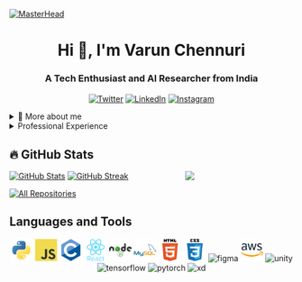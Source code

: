 [![MasterHead](https://t3.ftcdn.net/jpg/03/69/52/94/360_F_369529490_oQGJ7EY4FAshFsJUIXJyosgcsktEq29U.jpg)](https://whitedevil.io)

<h1 align="center">Hi 👋, I'm Varun Chennuri</h1>
<h3 align="center">A Tech Enthusiast and AI Researcher from India</h3>
<p align="center">
<a href="https://twitter.com/varun_chennuri" target="blank"><img align="center" width="32px" src="https://i.imgur.com/OXZM1L6.png" alt="Twitter" /></a>
<a href="https://linkedin.com/in/varun_chennuri" target="blank"><img align="center" width="32px" src="https://i.imgur.com/qiXu7b2.png" alt="LinkedIn" /></a>
<a href="https://instagram.com/varun_chennuri" target="blank"><img align="center" width="32px" src="https://i.imgur.com/OViZO8J.png" alt="Instagram" /></a>
</p>


<div>
<details>
  <summary>🧑 More about me</summary>
  
## About Me

I am a passionate tech enthusiast and AI researcher dedicated to developing innovative AI-based solutions. With expertise in large language models, NLP technologies, and software integration, I aim to push the boundaries of what's possible with AI.

- 🔭 **Current Project**: Working on an ASL to Speech Converter to bridge the communication gap for the hearing impaired.
- 🌱 **Learning**: Diving deep into TensorFlow and PyTorch to enhance my machine learning skills.
- 🤝 **Collaboration**: Looking for collaborators and experts to join me in perfecting the ASL to Speech Converter.
- 📫 **Contact**: Reach me at **varunchennuri1309@gmail.com**

</details>

<div>
<details>
  <summary>Professional Experience</summary>
  
## Professional Experience

### AI Researcher and Product Designer at Genie AI
- **Role**: Developing AI-based business solutions and copilots for various sectors.
- **Key Projects**:
  - **ALBIS**: An advanced AI copilot featuring the latest in large language models, NLP technologies, and integration with various software.
  - **FX Tools**: A suite of tools designed to automate processes in business ecosystems, including Lead Manager FX, Match Maker FX, Scheduler FX, and more.
  - **ESG FX Tools**: Future Experience Tools focused on Environmental, Social, and Governance aspects for property management companies.
  - **Government Surveys Automation**: Automating Canadian government surveys to improve efficiency and accuracy.

### Personal Startup: Checkmatics
- **Founder**: Developing a mobile app that helps users decide on the best products to use by analyzing product ingredients and providing recommendations.
- **Features**:
  - Analyzes user skin through a questionnaire.
  - Recommends alternative products if the searched product is not suitable.
  - Provides purchase recommendations to buy the same product for a cheaper price online.

</details>

## 🔥 GitHub Stats

<img align="right" width="38%" src="https://media.giphy.com/media/qgQUggAC3Pfv687qPC/giphy.gif"/>

  <a href="https://github.com/chennurivarun"><img width="50%" src="https://github-readme-stats.vercel.app/api?username=chennurivarun&show_icons=true&locale=en&layout=compact&theme=radical&title_color=ff3068" alt="GitHub Stats" /></a>
  <a href="https://github.com/chennurivarun"><img width="50%" src="http://github-readme-streak-stats.herokuapp.com/?user=chennurivarun&theme=radical&date_format=M%20j%5B%2C%20Y%5D&ring=ff3068&fire=ff3068&sideNums=ff3068" alt="GitHub Streak" /></a>


  <a href="https://github.com/chennurivarun?tab=repositories&sort=stargazers"><img alt="All Repositories" title="All Repositories" src="https://custom-icon-badges.herokuapp.com/badge/-All%20Repos-2962FF?style=for-the-badge&logoColor=white&logo=repo"/></a>


## Languages and Tools

<div align="center">
  <img src="https://raw.githubusercontent.com/devicons/devicon/master/icons/python/python-original.svg" alt="python" width="40" height="40"/>
  <img src="https://raw.githubusercontent.com/devicons/devicon/master/icons/javascript/javascript-original.svg" alt="javascript" width="40" height="40"/>
  <img src="https://raw.githubusercontent.com/devicons/devicon/master/icons/c/c-original.svg" alt="c" width="40" height="40"/>
  <img src="https://raw.githubusercontent.com/devicons/devicon/master/icons/react/react-original-wordmark.svg" alt="react" width="40" height="40"/>
  <img src="https://raw.githubusercontent.com/devicons/devicon/master/icons/nodejs/nodejs-original-wordmark.svg" alt="nodejs" width="40" height="40"/>
  <img src="https://raw.githubusercontent.com/devicons/devicon/master/icons/mysql/mysql-original-wordmark.svg" alt="mysql" width="40" height="40"/>
  <img src="https://raw.githubusercontent.com/devicons/devicon/master/icons/html5/html5-original-wordmark.svg" alt="html5" width="40" height="40"/>
  <img src="https://raw.githubusercontent.com/devicons/devicon/master/icons/css3/css3-original-wordmark.svg" alt="css3" width="40" height="40"/>
  <img src="https://www.vectorlogo.zone/logos/figma/figma-icon.svg" alt="figma" width="40" height="40"/>
  <img src="https://raw.githubusercontent.com/devicons/devicon/master/icons/amazonwebservices/amazonwebservices-original-wordmark.svg" alt="aws" width="40" height="40"/>
  <img src="https://www.vectorlogo.zone/logos/unity3d/unity3d-icon.svg" alt="unity" width="40" height="40"/>
  <img src="https://www.vectorlogo.zone/logos/tensorflow/tensorflow-icon.svg" alt="tensorflow" width="40" height="40"/>
  <img src="https://www.vectorlogo.zone/logos/pytorch/pytorch-icon.svg" alt="pytorch" width="40" height="40"/>
  <img src="https://cdn.worldvectorlogo.com/logos/adobe-xd.svg" alt="xd" width="40" height="40"/>
</div>
